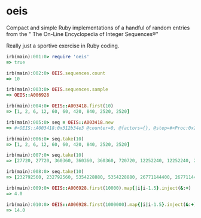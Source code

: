 # oeis
Compact and simple Ruby implementations of a handful of random entries from the " The On-Line Encyclopedia of Integer Sequences®"

Really just a sportive exercise in Ruby coding.

```ruby
irb(main):001:0> require 'oeis'
=> true

irb(main):002:0> OEIS.sequences.count
=> 10

irb(main):003:0> OEIS.sequences.sample
=> OEIS::A006928

irb(main):004:0> OEIS::A003418.first(10)
=> [1, 2, 6, 12, 60, 60, 420, 840, 2520, 2520]

irb(main):005:0> seq = OEIS::A003418.new
=> #<OEIS::A003418:0x312b34e3 @counter=0, @factors={}, @step=#<Proc:0x26844abb@oeis.rb:58 (lambda)>>

irb(main):006:0> seq.take(10)
=> [1, 2, 6, 12, 60, 60, 420, 840, 2520, 2520]

irb(main):007:0> seq.take(10)
=> [27720, 27720, 360360, 360360, 360360, 720720, 12252240, 12252240, 232792560, 232792560]

irb(main):008:0> seq.take(10)
=> [232792560, 232792560, 5354228880, 5354228880, 26771144400, 26771144400, 80313433200, 80313433200, 2329089562800, 2329089562800]

irb(main):009:0> OEIS::A006928.first(10000).map{|i|i-1.5}.inject(&:+)
=> 4.0

irb(main):010:0> OEIS::A006928.first(1000000).map{|i|i-1.5}.inject(&:+)
=> 14.0
```
